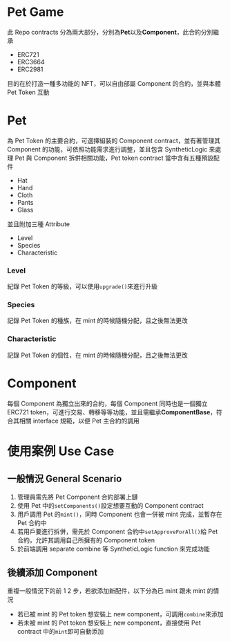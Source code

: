 # Pet Game

此 Repo contracts 分為兩大部分，分別為**Pet**以及**Component**，此合約分別繼承

- ERC721
- ERC3664
- ERC2981

目的在於打造一種多功能的 NFT，可以自由部屬 Component 的合約，並與本體 Pet Token 互動

# Pet

為 Pet Token 的主要合約，可選擇組裝的 Component contract，並有著管理其 Component 的功能，可依照功能需求進行調整，並且包含 SyntheticLogic 來處理 Pet 與 Component 拆併相關功能，Pet token contract 當中含有五種預設配件

- Hat
- Hand
- Cloth
- Pants
- Glass

並且附加三種 Attribute

- Level
- Species
- Characteristic

### Level

紀錄 Pet Token 的等級，可以使用`upgrade()`來進行升級

### Species

記錄 Pet Token 的種族，在 mint 的時候隨機分配，且之後無法更改

### Characteristic

記錄 Pet Token 的個性，在 mint 的時候隨機分配，且之後無法更改

# Component

每個 Component 為獨立出來的合約，每個 Component 同時也是一個獨立 ERC721 token，可進行交易、轉移等等功能，並且需繼承**ComponentBase**，符合其相關 interface 規範，以便 Pet 主合約的調用

# 使用案例 Use Case

## 一般情況 General Scenario

1. 管理員需先將 Pet Component 合約部署上鏈
2. 使用 Pet 中的`setComponents()`設定想要互動的 Component contract
3. 用戶調用 Pet 的`mint()`，同時 Component 也會一併被 mint 完成，並暫存在 Pet 合約中
4. 若用戶要進行拆併，需先於 Component 合約中`setApproveForAll()`給 Pet 合約，允許其調用自己所擁有的 Component token
5. 於前端調用 separate combine 等 SyntheticLogic function 來完成功能

## 後續添加 Component

重複一般情況下的前 1 2 步，若欲添加新配件，以下分為已 mint 跟未 mint 的情況

- 若已被 mint 的 Pet token 想安裝上 new component，可調用`combine`來添加
- 若未被 mint 的 Pet token 想安裝上 new component，直接使用 Pet contract 中的`mint`即可自動添加

